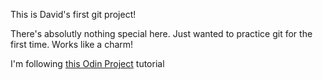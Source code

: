 This is David's first git project!

There's absolutly nothing special here. Just wanted to practice git for the first time. Works like a charm!

I'm following [this Odin Project](https://www.theodinproject.com/courses/foundations/lessons/practicing-git-basics) tutorial